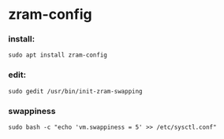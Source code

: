 # zram-config

### install:
```
sudo apt install zram-config
```

### edit:
```
sudo gedit /usr/bin/init-zram-swapping
```

### swappiness
```
sudo bash -c "echo 'vm.swappiness = 5' >> /etc/sysctl.conf"
```
